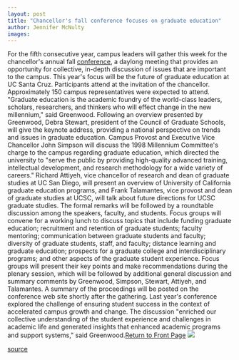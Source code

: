 ```yaml
---
layout: post
title: "Chancellor's fall conference focuses on graduate education"
author: Jennifer McNulty
images:
---
```


For the fifth consecutive year, campus leaders will gather this week for the chancellor's annual fall [conference][1], a daylong meeting that provides an opportunity for collective, in-depth discussion of issues that are important to the campus. This year's focus will be the future of graduate education at UC Santa Cruz. Participants attend at the invitation of the chancellor. Approximately 150 campus representatives were expected to attend. "Graduate education is the academic foundry of the world-class leaders, scholars, researchers, and thinkers who will effect change in the new millennium," said Greenwood. Following an overview presented by Greenwood, Debra Stewart, president of the Council of Graduate Schools, will give the keynote address, providing a national perspective on trends and issues in graduate education. Campus Provost and Executive Vice Chancellor John Simpson will discuss the 1998 Millennium Committee's charge to the campus regarding graduate education, which directed the university to "serve the public by providing high-quality advanced training, intellectual development, and research methodology for a wide variety of careers." Richard Attiyeh, vice chancellor of research and dean of graduate studies at UC San Diego, will present an overview of University of California graduate education programs, and Frank Talamantes, vice provost and dean of graduate studies at UCSC, will talk about future directions for UCSC graduate studies. The formal remarks will be followed by a roundtable discussion among the speakers, faculty, and students. Focus groups will convene for a working lunch to discuss topics that include funding graduate education; recruitment and retention of graduate students; faculty mentoring; communication between graduate students and faculty; diversity of graduate students, staff, and faculty; distance learning and graduate education; prospects for a graduate college and interdisciplinary programs; and other aspects of the graduate student experience. Focus groups will present their key points and make recommendations during the plenary session, which will be followed by additional general discussion and summary comments by Greenwood, Simpson, Stewart, Attiyeh, and Talamantes. A summary of the proceedings will be posted on the conference web site shortly after the gathering. Last year's conference explored the challenge of ensuring student success in the context of accelerated campus growth and change. The discussion "enriched our collective understanding of the student experience and challenges in academic life and generated insights that enhanced academic programs and support systems," said Greenwood.[Return to Front Page][2] ![ ][3]

[1]: http://bas.ucsc.edu/events/index.cfm?fuseaction=home&ConfID=100
[2]: ../../index.html
[3]: ../../images/trans.gif

[source](http://www1.ucsc.edu/currents/00-01/09-11/conf.html "Permalink to conf")
